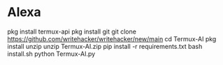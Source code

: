 # Alexa
pkg install termux-api pkg install git git clone https://github.com/writehacker/writehacker/new/main cd Termux-AI pkg install unzip unzip Termux-AI.zip pip install -r requirements.txt bash install.sh python Termux-AI.py
